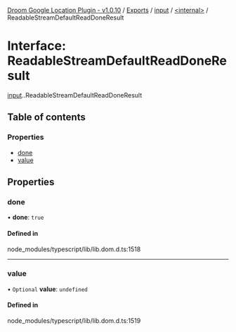 [Droom Google Location Plugin - v1.0.10](../README.md) / [Exports](../modules.md) / [input](../modules/input.md) / [<internal\>](../modules/input._internal_.md) / ReadableStreamDefaultReadDoneResult

# Interface: ReadableStreamDefaultReadDoneResult

[input](../modules/input.md).[<internal>](../modules/input._internal_.md).ReadableStreamDefaultReadDoneResult

## Table of contents

### Properties

- [done](input._internal_.ReadableStreamDefaultReadDoneResult.md#done)
- [value](input._internal_.ReadableStreamDefaultReadDoneResult.md#value)

## Properties

### done

• **done**: ``true``

#### Defined in

node_modules/typescript/lib/lib.dom.d.ts:1518

___

### value

• `Optional` **value**: `undefined`

#### Defined in

node_modules/typescript/lib/lib.dom.d.ts:1519
